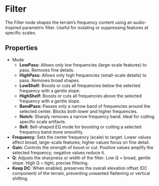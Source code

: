 # Filter

The Filter node shapes the terrain’s frequency content using an audio-inspired parametric filter. Useful for isolating or suppressing features at specific scales.

## Properties

* Mode
  * **LowPass:** Allows only low frequencies (large-scale features) to pass. Removes fine details.
  * **HighPass:** Allows only high frequencies (small-scale details) to pass. Removes broad shapes.
  * **LowShelf:** Boosts or cuts all frequencies below the selected frequency with a gentle slope.
  * **HighShelf:** Boosts or cuts all frequencies above the selected frequency with a gentle slope.
  * **BandPass:** Passes only a narrow band of frequencies around the selected center. Blocks both lower and higher frequencies.
  * **Notch:** Sharply removes a narrow frequency band. Ideal for cutting specific scale artifacts.
  * **Bell:** Bell-shaped EQ mode for boosting or cutting a selected frequency band more smoothly.
* **Frequency**: Sets the center frequency (scale) to target. Lower values affect broad, large-scale features; higher values focus on fine detail.
* **Gain**: Controls the strength of boost or cut. Positive values amplify the selected frequency; negative values reduce it.
* **Q**: Adjusts the sharpness or width of the filter. Low Q = broad, gentle slope. High Q = tight, precise filtering.
* **Keep DC**: When enabled, preserves the overall elevation offset (DC component) of the terrain, preventing unwanted flattening or vertical shifting.


